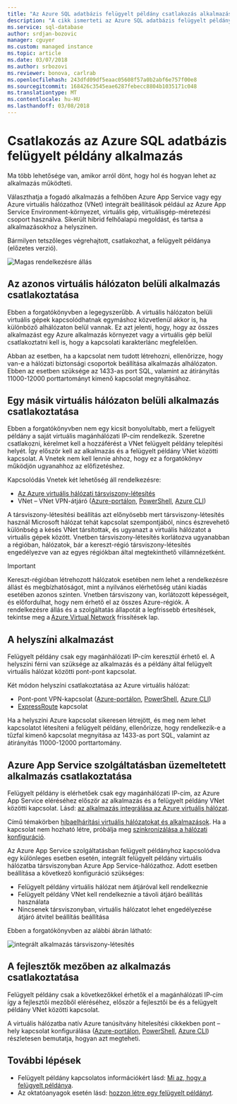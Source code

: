 ```yaml
---
title: "Az Azure SQL adatbázis felügyelt példány csatlakozás alkalmazás |} Microsoft Docs"
description: "A cikk ismerteti az Azure SQL adatbázis felügyelt példány alkalmazás összekapcsolása."
ms.service: sql-database
author: srdjan-bozovic
manager: cguyer
ms.custom: managed instance
ms.topic: article
ms.date: 03/07/2018
ms.author: srbozovi
ms.reviewer: bonova, carlrab
ms.openlocfilehash: 243dfd09df5eaac05608f57a0b2abf6e757f00e8
ms.sourcegitcommit: 168426c3545eae6287febecc8804b1035171c048
ms.translationtype: MT
ms.contentlocale: hu-HU
ms.lasthandoff: 03/08/2018
---
```

# <a name="connect-your-application-to-azure-sql-database-managed-instance"></a>Csatlakozás az Azure SQL adatbázis felügyelt példány alkalmazás

Ma több lehetősége van, amikor arról dönt, hogy hol és hogyan lehet az alkalmazás működteti. 
 
Választhatja a fogadó alkalmazás a felhőben Azure App Service vagy egy Azure virtuális hálózathoz (VNet) integrált beállítások például az Azure App Service Environment-környezet, virtuális gép, virtuálisgép-méretezési csoport használva. Sikerült hibrid felhőalapú megoldást, és tartsa a alkalmazásokhoz a helyszínen. 
 
Bármilyen tetszőleges végrehajtott, csatlakozhat, a felügyelt példánya (előzetes verzió).  

![Magas rendelkezésre állás](./media/sql-database-managed-instance/application-deployment-topologies.png)  

## <a name="connect-an-application-inside-the-same-vnet"></a>Az azonos virtuális hálózaton belüli alkalmazás csatlakoztatása 

Ebben a forgatókönyvben a legegyszerűbb. A virtuális hálózaton belüli virtuális gépek kapcsolódhatnak egymáshoz közvetlenül akkor is, ha különböző alhálózaton belül vannak. Ez azt jelenti, hogy, hogy az összes alkalmazást egy Azure alkalmazás környezet vagy a virtuális gép belül csatlakoztatni kell is, hogy a kapcsolati karakterlánc megfelelően.  
 
Abban az esetben, ha a kapcsolat nem tudott létrehozni, ellenőrizze, hogy van-e a hálózati biztonsági csoportok beállítása alkalmazás alhálózaton. Ebben az esetben szüksége az 1433-as port SQL, valamint az átirányítás 11000-12000 porttartományt kimenő kapcsolat megnyitásához. 

## <a name="connect-an-application-inside-a-different-vnet"></a>Egy másik virtuális hálózaton belüli alkalmazás csatlakoztatása 

Ebben a forgatókönyvben nem egy kicsit bonyolultabb, mert a felügyelt példány a saját virtuális magánhálózati IP-cím rendelkezik. Szeretne csatlakozni, kérelmet kell a hozzáférést a VNet felügyelt példány telepítési helyét. Így először kell az alkalmazás és a felügyelt példány VNet közötti kapcsolat. A Vnetek nem kell lennie ahhoz, hogy ez a forgatókönyv működjön ugyanahhoz az előfizetéshez. 
 
Kapcsolódás Vnetek két lehetőség áll rendelkezésre: 
- [Az Azure virtuális hálózati társviszony-létesítés](../virtual-network/virtual-network-peering-overview.md) 
- VNet – VNet VPN-átjáró ([Azure-portálon](../vpn-gateway/vpn-gateway-howto-vnet-vnet-resource-manager-portal.md), [PowerShell](../vpn-gateway/vpn-gateway-vnet-vnet-rm-ps.md), [Azure CLI](../vpn-gateway/vpn-gateway-howto-vnet-vnet-cli.md)) 
 
A társviszony-létesítési beállítás azt előnyösebb mert társviszony-létesítés használ Microsoft hálózat tehát kapcsolat szempontjából, nincs észrevehető különbség a késés VNet társítottak, és ugyanazt a virtuális hálózatot a virtuális gépek között. Vnetben társviszony-létesítés korlátozva ugyanabban a régióban, hálózatok, bár a kereszt-régió társviszony-létesítés engedélyezve van az egyes régiókban által megtekinthető villámnézetként.  
 
> [!IMPORTANT]
> Kereszt-régióban létrehozott hálózatok esetében nem lehet a rendelkezésre állást és megbízhatóságot, mint a nyilvános elérhetőség utáni kiadás esetében azonos szinten. Vnetben társviszony van, korlátozott képességeit, és előfordulhat, hogy nem érhető el az összes Azure-régiók. A rendelkezésre állás és a szolgáltatás állapotát a legfrissebb értesítések, tekintse meg a [Azure Virtual Network](https://azure.microsoft.com/updates/?product=virtual-network) frissítések lap. 

## <a name="connect-an-on-premises-application"></a>A helyszíni alkalmazást 

Felügyelt példány csak egy magánhálózati IP-cím keresztül érhető el. A helyszíni férni van szüksége az alkalmazás és a példány által felügyelt virtuális hálózat közötti pont-pont kapcsolat. 
 
Két módon helyszíni csatlakoztatása az Azure virtuális hálózat: 
- Pont-pont VPN-kapcsolat ([Azure-portálon](../vpn-gateway/vpn-gateway-howto-site-to-site-resource-manager-portal.md), [PowerShell](../vpn-gateway/vpn-gateway-create-site-to-site-rm-powershell.md), [Azure CLI](../vpn-gateway/vpn-gateway-howto-site-to-site-resource-manager-cli.md)) 
- [ExpressRoute](../expressroute/expressroute-introduction.md) kapcsolat  
 
Ha a helyszíni Azure kapcsolat sikeresen létrejött, és meg nem lehet kapcsolatot létesíteni a felügyelt példány, ellenőrizze, hogy rendelkezik-e a tűzfal kimenő kapcsolat megnyitása az 1433-as port SQL, valamint az átirányítás 11000-12000 porttartomány. 

## <a name="connect-an-azure-app-service-hosted-application"></a>Azure App Service szolgáltatásban üzemeltetett alkalmazás csatlakoztatása 

Felügyelt példány is elérhetőek csak egy magánhálózati IP-cím, az Azure App Service eléréséhez először az alkalmazás és a felügyelt példány VNet közötti kapcsolat. Lásd: [az alkalmazás integrálása az Azure virtuális hálózat](../app-service/web-sites-integrate-with-vnet.md).  
 
Című témakörben [hibaelhárítási virtuális hálózatokat és alkalmazások](../app-service/web-sites-integrate-with-vnet.md#troubleshooting). Ha a kapcsolat nem hozható létre, próbálja meg [szinkronizálása a hálózati konfiguráció](sql-database-managed-instance-sync-network-configuration.md). 
 
Az Azure App Service szolgáltatásban felügyelt példányhoz kapcsolódva egy különleges esetben esetén, integrált felügyelt példány virtuális hálózatba társviszonyban Azure App Service-hálózathoz. Adott esetben beállítása a következő konfiguráció szükséges: 

- Felügyelt példány virtuális hálózat nem átjáróval kell rendelkeznie  
- Felügyelt példány VNet kell rendelkeznie a távoli átjáró beállítás használata 
- Nincsenek társviszonyban, virtuális hálózatot lehet engedélyezése átjáró átvitel beállítás beállítása 
 
Ebben a forgatókönyvben az alábbi ábrán látható:

![integrált alkalmazás társviszony-létesítés](./media/sql-database-managed-instance/integrated-app-peering.png)
 
## <a name="connect-an-application-on-the-developers-box"></a>A fejlesztők mezőben az alkalmazás csatlakoztatása 

Felügyelt példány csak a következőkkel érhetők el a magánhálózati IP-cím így a fejlesztői mezőből eléréséhez, először a fejlesztői be és a felügyelt példány VNet közötti kapcsolat.  
 
A virtuális hálózatba natív Azure tanúsítvány hitelesítési cikkekben pont – hely kapcsolat konfigurálása ([Azure-portálon](../vpn-gateway/vpn-gateway-howto-point-to-site-resource-manager-portal.md), [PowerShell](../vpn-gateway/vpn-gateway-howto-point-to-site-rm-ps.md), [Azure CLI](../vpn-gateway/vpn-gateway-howto-point-to-site-classic-azure-portal.md)) részletesen bemutatja, hogyan azt megteheti.  

## <a name="next-steps"></a>További lépések

- Felügyelt példány kapcsolatos információkért lásd: [Mi az, hogy a felügyelt példánya](sql-database-managed-instance.md).
- Az oktatóanyagok esetén lásd: [hozzon létre egy felügyelt példányt](sql-database-managed-instance-tutorial-portal.md).
